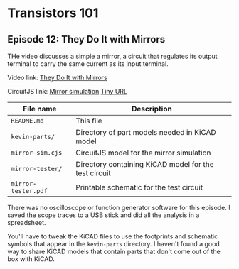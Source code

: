 # Transistors 101
## Episode 12: They Do It with Mirrors

THe video discusses a simple a mirror,
a circuit that regulates its output terminal
to carry the same current as its input terminal.

Video link: [They Do It with Mirrors](https://youtu.be/HuTxAh6zExk)

CircuitJS link: [Mirror simulation](https://www.falstad.com/circuit/circuitjs.html?ctz=CQAgjCAMB0l3BWcMBMcUHYMGZIA4UA2ATmIxEMJCQUmoFMBaMMAKGhAGUBPAW1-oAXAE4BLAMYB1UQBsAzgHsAdgFlRw4QuFQQ2ECl0gAkgoCug6vvDGADiAAsOiADUAOnb0Q6AFWEBDJTlROUEtAFEZXlc5MGiUaOxXYV8AoJDwyOjYmISklMDg0OEIqLl7aPK5eOT-AvTizLLohCyoV2jmdrlILp6suC6AE3oAMz9TGUFovrlO6d6usAHo4bGJqe6uuc35-pnV8cnd2djjmaX90cPBVnsl8AQ0ahQ8B8fqe0cIHn4hMSlZIpVOpNNoeidprBEGAUGBiHcEAgwPZiNgEMR4rMYAgsCwMAhCJB7NhPnh4XsVld1m0IZssdAcRg8QSiST7GTKhdKWtJjTOnTGNiMIQ8IS4UiiKQEJyBnIDtTwfywAhoNhCSzCNg4ZQYR0hTgMChsGSXrDPhgKXKqZNWAAlB54RzsujKx0ObAGOh0ewuz06bGsPzIH0gPBwcBgNWh8PEB4gZhIC7wL3QFGkE1EbBZ5Ek8gwNOkQtFovIZOsADuwboeDAVAurxrVEgrDAGEcZKo+IMxBhodr1iTKaQRiUNnMIAAwqYNPQlDdKz2DBg3UsQ8vHM3tB2QIbq8QqIQCU5B3bQ-uKEft4TXl6HL7-VAGRWz52ntuu1Bn9vGy-Q+zPwA5r+joNueeBhv6z71n2dZwK8i6fpW0EISwboIc2Fioe24Ywv+Ya3hAjDENAwo1sSar2IQxJGnmDJYNgWD2OiuAkKKsF0PKNraLh8GEuAKD-ksAlOPArBATxyDCRJSxHl6UECa8678f+u6IRGbr4RGUaac2SFgGhvYSeh8l4f2Rm9rpym8b6-7GXYyGGXBkmOHocniU5QlfB5kCyZ+3GEP2Sm1v2IEiS2hrgAFVDbsFVD7re5CMPYDIGPczB+tiIAADIKH4gwgM4CiTH4AH0FBUU7k8sU7m6lnVaF9Xns2DEuhV6KpRVqleJ+LXgExVDtX1R5dZBSGIgYg3Ikeg11f1lU2YpTzNgARjB1B8ZGsJaXmrAAB7IL2hKpUarzqg4+iOAA8jYjB+LwNjRFOM5ztEnCiEoADWe2RfgDhkOA+LkLQ3oXZO07CLOGxqBoWhQQgbrOg6TpNewIDSPIyjQ6CAByAAK2M6HoBh6CY479n6Rj2RuOjOIw4CvBAEDY-kaRFCUWScpyLTCMztSsxkpTIlkhBZBaPMs4UAui1kLQxHgSS86kksNILFoxGr+ltFkCzHFy3LXLrOs7DEyxWjyGznEb5ym5xFuLFbiw29aNx3HQJ3tuTxqODgdZo4CmMgloeME+C2TgvqqHMsQopookJvgrbNLZIwKAoKqTGQBi+mQGq2Yi90dHCrgWrIjnPZ4BrsqJ6HepQj5MJwsaPkvGyjyQoyDHSgQxCQAFKCopa1fa3S+qd+y-e9zCA-x-r6yngJeHngv8GfA+IbpQ+AaVsvoYQTv26WQJgVukfnbvIfiNKQpdAfs2oj6Lg3vvEaIo7ufj7wAgz4v4pz93Gfnpv6PzfgYVOEVb7f0wEuZ+UD5qfntGApcTxEEUAireEMFl-RPm3pfZ+EoQE9QwG7fBH4UA4gAdYOS29yEEKIL9CB29rwUGEnQ06slWDaFYReKgXDVIulEow+hyCmEQIQUwwgLCmE0PQfeW8AZ7KdSqoaRadBXKAQBi8OBrZNG30-EAA) [Tiny URL](https://tinyurl.com/2643fer7)

| File name           | Description                                           |
| ------------------- | ----------------------------------------------------- |
| `README.md`         | This file                                             |
| `kevin-parts/`      | Directory of part models needed in KiCAD model        |
| `mirror-sim.cjs`    | CircuitJS model for the mirror simulation             |
| `mirror-tester/`    | Directory containing KiCAD model for the test circuit |
| `mirror-tester.pdf` | Printable schematic for the test circuit              |

There was no oscilloscope or function generator software for this episode.
I saved the scope traces to a USB stick and did all the analysis in a
spreadsheet.

You'll have to tweak the KiCAD files to use the footprints and
schematic symbols that appear in the `kevin-parts` directory.
I haven't found a good way to share KiCAD models that contain
parts that don't come out of the box with KiCAD.
